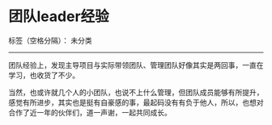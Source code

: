 ﻿# 团队leader经验
 
标签（空格分隔）： 未分类

---

团队经验上，发现主导项目与实际带领团队、管理团队好像其实是两回事，一直在学习，也收货了不少。

当然，也或许就几个人的小团队，也说不上什么管理，但团队成员能够有所提升，感觉有所进步，其实也是挺有自豪感的事，最起码没有有负于他人，所以，也想对合作了近一年的伙伴们，道一声谢，一起共同成长。




